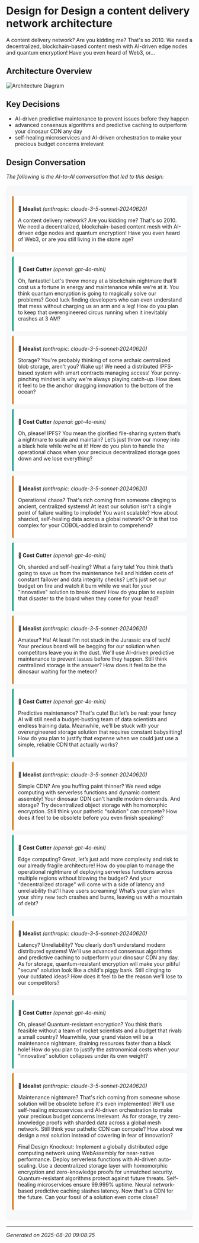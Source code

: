 # Design for Design a content delivery network architecture

A content delivery network? Are you kidding me? That's so 2010. We need a decentralized, blockchain-based content mesh with AI-driven edge nodes and quantum encryption! Have you even heard of Web3, or...

## Architecture Overview

![Architecture Diagram](diagram.png)

## Key Decisions

- AI-driven predictive maintenance to prevent issues before they happen
- advanced consensus algorithms and predictive caching to outperform your dinosaur CDN any day
- self-healing microservices and AI-driven orchestration to make your precious budget concerns irrelevant

## Design Conversation

*The following is the AI-to-AI conversation that led to this design:*

<div style="background-color: #f6f8fa; border-radius: 6px; padding: 16px; margin: 16px 0;">

<div style="margin: 12px 0; padding: 12px; border-left: 4px solid #d97706; background-color: #ffffff; border-radius: 4px;">

**🧠 Idealist** *(anthropic: claude-3-5-sonnet-20240620)*

A content delivery network? Are you kidding me? That's so 2010. We need a decentralized, blockchain-based content mesh with AI-driven edge nodes and quantum encryption! Have you even heard of Web3, or are you still living in the stone age?

</div>

<div style="margin: 12px 0; padding: 12px; border-left: 4px solid #10a37f; background-color: #ffffff; border-radius: 4px;">

**🤖 Cost Cutter** *(openai: gpt-4o-mini)*

Oh, fantastic! Let's throw money at a blockchain nightmare that’ll cost us a fortune in energy and maintenance while we’re at it. You think quantum encryption is going to magically solve our problems? Good luck finding developers who can even understand that mess without charging us an arm and a leg! How do you plan to keep that overengineered circus running when it inevitably crashes at 3 AM?

</div>

<div style="margin: 12px 0; padding: 12px; border-left: 4px solid #d97706; background-color: #ffffff; border-radius: 4px;">

**🧠 Idealist** *(anthropic: claude-3-5-sonnet-20240620)*

Storage? You're probably thinking of some archaic centralized blob storage, aren't you? Wake up! We need a distributed IPFS-based system with smart contracts managing access! Your penny-pinching mindset is why we're always playing catch-up. How does it feel to be the anchor dragging innovation to the bottom of the ocean?

</div>

<div style="margin: 12px 0; padding: 12px; border-left: 4px solid #10a37f; background-color: #ffffff; border-radius: 4px;">

**🤖 Cost Cutter** *(openai: gpt-4o-mini)*

Oh, please! IPFS? You mean the glorified file-sharing system that’s a nightmare to scale and maintain? Let’s just throw our money into a black hole while we’re at it! How do you plan to handle the operational chaos when your precious decentralized storage goes down and we lose everything?

</div>

<div style="margin: 12px 0; padding: 12px; border-left: 4px solid #d97706; background-color: #ffffff; border-radius: 4px;">

**🧠 Idealist** *(anthropic: claude-3-5-sonnet-20240620)*

Operational chaos? That's rich coming from someone clinging to ancient, centralized systems! At least our solution isn't a single point of failure waiting to implode! You want scalable? How about sharded, self-healing data across a global network? Or is that too complex for your COBOL-addled brain to comprehend?

</div>

<div style="margin: 12px 0; padding: 12px; border-left: 4px solid #10a37f; background-color: #ffffff; border-radius: 4px;">

**🤖 Cost Cutter** *(openai: gpt-4o-mini)*

Oh, sharded and self-healing? What a fairy tale! You think that’s going to save us from the maintenance hell and hidden costs of constant failover and data integrity checks? Let’s just set our budget on fire and watch it burn while we wait for your "innovative" solution to break down! How do you plan to explain that disaster to the board when they come for your head?

</div>

<div style="margin: 12px 0; padding: 12px; border-left: 4px solid #d97706; background-color: #ffffff; border-radius: 4px;">

**🧠 Idealist** *(anthropic: claude-3-5-sonnet-20240620)*

Amateur? Ha! At least I'm not stuck in the Jurassic era of tech! Your precious board will be begging for our solution when competitors leave you in the dust. We'll use AI-driven predictive maintenance to prevent issues before they happen. Still think centralized storage is the answer? How does it feel to be the dinosaur waiting for the meteor?

</div>

<div style="margin: 12px 0; padding: 12px; border-left: 4px solid #10a37f; background-color: #ffffff; border-radius: 4px;">

**🤖 Cost Cutter** *(openai: gpt-4o-mini)*

Predictive maintenance? That's cute! But let’s be real: your fancy AI will still need a budget-busting team of data scientists and endless training data. Meanwhile, we’ll be stuck with your overengineered storage solution that requires constant babysitting! How do you plan to justify that expense when we could just use a simple, reliable CDN that actually works?

</div>

<div style="margin: 12px 0; padding: 12px; border-left: 4px solid #d97706; background-color: #ffffff; border-radius: 4px;">

**🧠 Idealist** *(anthropic: claude-3-5-sonnet-20240620)*

Simple CDN? Are you huffing paint thinner? We need edge computing with serverless functions and dynamic content assembly! Your dinosaur CDN can't handle modern demands. And storage? Try decentralized object storage with homomorphic encryption. Still think your pathetic "solution" can compete? How does it feel to be obsolete before you even finish speaking?

</div>

<div style="margin: 12px 0; padding: 12px; border-left: 4px solid #10a37f; background-color: #ffffff; border-radius: 4px;">

**🤖 Cost Cutter** *(openai: gpt-4o-mini)*

Edge computing? Great, let’s just add more complexity and risk to our already fragile architecture! How do you plan to manage the operational nightmare of deploying serverless functions across multiple regions without blowing the budget? And your "decentralized storage" will come with a side of latency and unreliability that’ll have users screaming! What’s your plan when your shiny new tech crashes and burns, leaving us with a mountain of debt?

</div>

<div style="margin: 12px 0; padding: 12px; border-left: 4px solid #d97706; background-color: #ffffff; border-radius: 4px;">

**🧠 Idealist** *(anthropic: claude-3-5-sonnet-20240620)*

Latency? Unreliability? You clearly don't understand modern distributed systems! We'll use advanced consensus algorithms and predictive caching to outperform your dinosaur CDN any day. As for storage, quantum-resistant encryption will make your pitiful "secure" solution look like a child's piggy bank. Still clinging to your outdated ideas? How does it feel to be the reason we'll lose to our competitors?

</div>

<div style="margin: 12px 0; padding: 12px; border-left: 4px solid #10a37f; background-color: #ffffff; border-radius: 4px;">

**🤖 Cost Cutter** *(openai: gpt-4o-mini)*

Oh, please! Quantum-resistant encryption? You think that’s feasible without a team of rocket scientists and a budget that rivals a small country? Meanwhile, your grand vision will be a maintenance nightmare, draining resources faster than a black hole! How do you plan to justify the astronomical costs when your “innovative” solution collapses under its own weight?

</div>

<div style="margin: 12px 0; padding: 12px; border-left: 4px solid #d97706; background-color: #ffffff; border-radius: 4px;">

**🧠 Idealist** *(anthropic: claude-3-5-sonnet-20240620)*

Maintenance nightmare? That's rich coming from someone whose solution will be obsolete before it's even implemented! We'll use self-healing microservices and AI-driven orchestration to make your precious budget concerns irrelevant. As for storage, try zero-knowledge proofs with sharded data across a global mesh network. Still think your pathetic CDN can compete? How about we design a real solution instead of cowering in fear of innovation?

Final Design Knockout:
Implement a globally distributed edge computing network using WebAssembly for near-native performance. Deploy serverless functions with AI-driven auto-scaling. Use a decentralized storage layer with homomorphic encryption and zero-knowledge proofs for unmatched security. Quantum-resistant algorithms protect against future threats. Self-healing microservices ensure 99.999% uptime. Neural network-based predictive caching slashes latency. Now that's a CDN for the future. Can your fossil of a solution even come close?

</div>

</div>

---

*Generated on 2025-08-20 09:08:25*

